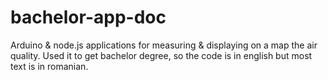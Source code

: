 # bachelor-app-doc
Arduino &amp; node.js applications for measuring &amp; displaying on a map the air quality. Used it to get bachelor degree, so the code is in english but most text is in romanian.
